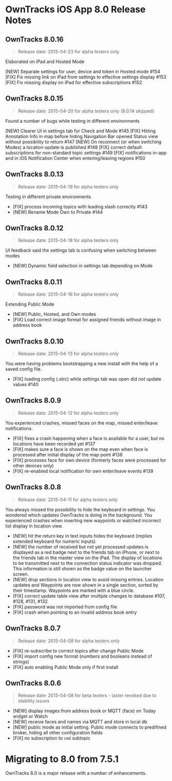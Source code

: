 OwnTracks iOS App 8.0 Release Notes
===================================

## OwnTracks 8.0.16
>Release date: 2015-04-23 for alpha testers only

Elaborated on iPad and Hosted Mode

[NEW] Separate settings for user, device and token in Hosted mode #154
[FIX] Fix missing link on iPad from settings to effective settings display #153
[FIX] Fix missing display on iPad for effective subscriptions #152

## OwnTracks 8.0.15
>Release date: 2015-04-20 for alpha testers only (8.0.14 skipped)

Found a number of bugs while testing in different environments

[NEW] Clearer UI in settings tab for Check and Mode #145
[FIX] Hitting Annotation Info in map before hiding Navigation Bar opened Status view without possibility to return #147
[NEW] On reconnect (or when switching Modes) a location update is published #148
[FIX] correct default subscriptions for non-standard topic settings #149
[FIX] notifications in-app and in iOS Notification Center when entering/leaving regions #150

## OwnTracks 8.0.13
>Release date: 2015-04-19 for alpha testers only

Testing in different private environments

* [FIX] process incoming topics with leading slash correctly #143
* [NEW] Rename Mode Own to Private #144

## OwnTracks 8.0.12
>Release date: 2015-04-18 for alpha testers only

UI feedback said the settings tab is confusing when switching between modes

* [NEW] Dynamic field selection in settings tab depending on Mode

## OwnTracks 8.0.11
>Release date: 2015-04-16 for alpha testers only

Extending Public Mode

* [NEW] Public, Hosted, and Own modes
* [FIX] Load correct image format for assigned friends without image in address book

## OwnTracks 8.0.10
>Release date: 2015-04-13 for alpha testers only

You were having problems bootstrapping a new install with the help of a saved config file.

* [FIX] loading config (.otrc) while settings tab was open did not update values #140

## OwnTracks 8.0.9
>Release date: 2015-04-12 for alpha testers only

You experienced crashes, missed faces on the map, missed enter/leave notifications.

* [FIX] fixes a crash happening when a face is available for a user, but no locations
	have been recorded yet #137
* [FIX] makes sure a face is shown on the map even when face is processed after
	initial display of the map point #138
* [FIX] processes face for own device (formerly faces were processed for other devices only)
* [FIX] re-enabled local notification for own enter/leave events #139

## OwnTracks 8.0.8
>Release date: 2015-04-11 for alpha testers only

You always missed the possibility to hide the keyboard in settings.
You wondered which updates OwnTracks is doing in the background.
You experienced crashes when inserting new waypoints or watched incorrect list display in location view.

* [NEW] hit the return key in text inputs hides the keyboard (implies extended keyboard for numeric inputs)
* [NEW] the number of received but not yet processed updates is displayed as a red badge next to the friends
	tab on iPhone, or next to the friends tab in the master view on the iPad.
	The display of locations to be transmitted next to the connection status indicator was dropped. This
	information is still shown as the badge value on the launcher screen.
* [NEW] drop sections in location view to avoid missing entries. Location updates and Waypoints are now shown
	in a single section, sorted by their timestamp. Waypoints are marked with a blue circle.
* [FIX] correct update table view after multiple changes to database #107, #128, #131, #132
* [FIX] password was not imported from config file
* [FIX] crash when pointing to an invalid address book entry

## OwnTracks 8.0.7
>Release date: 2015-04-08 for alpha testers only

* [FIX] re-subscribe to correct topics after change Public Mode
* [FIX] import config new format (numbers and booleans instead of strings)
* [FIX] auto enabling Public Mode only if first install

## OwnTracks 8.0.6
>Release date: 2015-04-08 for beta testers - laster revoked due to stability issues

* [NEW] display images from address book or MQTT (face) on Today widget or Watch
* [NEW] receive faces and names via MQTT and store in local db
* [NEW] public mode as initial setting. Public mode connects to predifined broker, hiding
	all other configuration fields
* [FIX] no subscription to `cmd` subtopic



Migrating to 8.0 from 7.5.1
===========================

OwnTracks 8.0 is a major release with a number of enhancements.

